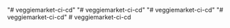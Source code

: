 "# veggiemarket-ci-cd" 
"# veggiemarket-ci-cd" 
"# veggiemarket-ci-cd" 
"# veggiemarket-ci-cd" 
#   v e g g i e m a r k e t - c i - c d  
 